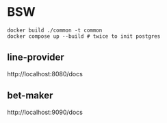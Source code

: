 # BSW

```
docker build ./common -t common
docker compose up --build # twice to init postgres
```

## line-provider

http://localhost:8080/docs

## bet-maker

http://localhost:9090/docs
